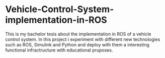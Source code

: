 # Vehicle-Control-System-implementation-in-ROS

This is my bachelor tesis about the implementation in ROS of a vehicle control system.
In this project i experiment with different new technologies such as ROS, Simulink and Python and deploy with them a interesting functional 
infractructure with educational pruposes. 




